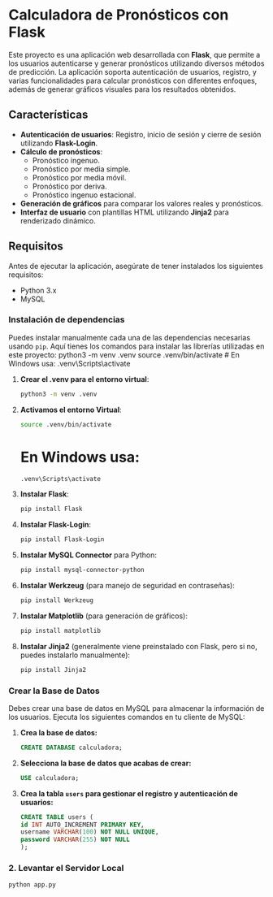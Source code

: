 # Calculadora de Pronósticos con Flask

Este proyecto es una aplicación web desarrollada con **Flask**, que permite a los usuarios autenticarse y generar pronósticos utilizando diversos métodos de predicción. La aplicación soporta autenticación de usuarios, registro, y varias funcionalidades para calcular pronósticos con diferentes enfoques, además de generar gráficos visuales para los resultados obtenidos.

## Características

- **Autenticación de usuarios**: Registro, inicio de sesión y cierre de sesión utilizando **Flask-Login**.
- **Cálculo de pronósticos**:
  - Pronóstico ingenuo.
  - Pronóstico por media simple.
  - Pronóstico por media móvil.
  - Pronóstico por deriva.
  - Pronóstico ingenuo estacional.
- **Generación de gráficos** para comparar los valores reales y pronósticos.
- **Interfaz de usuario** con plantillas HTML utilizando **Jinja2** para renderizado dinámico.

## Requisitos

Antes de ejecutar la aplicación, asegúrate de tener instalados los siguientes requisitos:

- Python 3.x
- MySQL

### Instalación de dependencias

Puedes instalar manualmente cada una de las dependencias necesarias usando `pip`. Aquí tienes los comandos para instalar las librerías utilizadas en este proyecto:
python3 -m venv .venv
source .venv/bin/activate  # En Windows usa: .venv\Scripts\activate

1. **Crear el .venv para el entorno virtual**:

    ```bash
    python3 -m venv .venv
    ```
1. **Activamos el entorno Virtual**:

    ```bash
    source .venv/bin/activate
    ```
    # En Windows usa: 
    ```bash
    .venv\Scripts\activate
    ```
    
1. **Instalar Flask**:

    ```bash
    pip install Flask
    ```

2. **Instalar Flask-Login**:

    ```bash
    pip install Flask-Login
    ```

3. **Instalar MySQL Connector** para Python:

    ```bash
    pip install mysql-connector-python
    ```

4. **Instalar Werkzeug** (para manejo de seguridad en contraseñas):

    ```bash
    pip install Werkzeug
    ```

5. **Instalar Matplotlib** (para generación de gráficos):

    ```bash
    pip install matplotlib
    ```

6. **Instalar Jinja2** (generalmente viene preinstalado con Flask, pero si no, puedes instalarlo manualmente):

    ```bash
    pip install Jinja2
    ```




### Crear la Base de Datos

Debes crear una base de datos en MySQL para almacenar la información de los usuarios. Ejecuta los siguientes comandos en tu cliente de MySQL:

1. **Crea la base de datos:**

    ```sql
    CREATE DATABASE calculadora;
    ```

2. **Selecciona la base de datos que acabas de crear:**

    ```sql
    USE calculadora;
    ```

3. **Crea la tabla `users` para gestionar el registro y autenticación de usuarios:**

    ```sql
    CREATE TABLE users (
    id INT AUTO_INCREMENT PRIMARY KEY,
    username VARCHAR(100) NOT NULL UNIQUE,
    password VARCHAR(255) NOT NULL
    );
    ```

### 2. Levantar el Servidor Local


```python
python app.py
